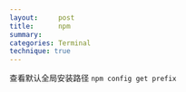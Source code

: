 ```yaml
---
layout:     post
title:      npm
summary:
categories: Terminal
technique: true
--- 
```



查看默认全局安装路径  `npm config get prefix`